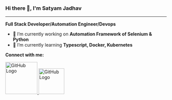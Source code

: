 ### Hi there 👋, I'm Satyam Jadhav
<hr/>

**Full Stack Developer/Automation Engineer/Devops**
- 🔭 I’m currently working on __Automation Framework of Selenium & Python__
- 🌱 I’m currently learning __Typescript, Docker, Kubernetes__

**Connect with me:**
<br/>
<div >
<a href="https://github.com/Satyam1212">
    <img src="https://github.githubassets.com/images/modules/logos_page/GitHub-Mark.png" alt="GitHub Logo" width="100" height="100">
</a>
<a href="https://www.linkedin.com/in/satyam-jadhav-72ba3a1a6">
    <img src="https://upload.wikimedia.org/wikipedia/commons/thumb/c/ca/LinkedIn_logo_initials.png/600px-LinkedIn_logo_initials.png" alt="GitHub Logo" width="80" height="80">
  </div>
</a>










<!--
**Satyam1212/Satyam1212** is a ✨ _special_ ✨ repository because its `README.md` (this file) appears on your GitHub profile.

Here are some ideas to get you started:

- 🔭 I’m currently working on ...
- 🌱 I’m currently learning ...
- 👯 I’m looking to collaborate on ...
- 🤔 I’m looking for help with ...
- 💬 Ask me about ...
- 📫 How to reach me: ...
- 😄 Pronouns: ...
- ⚡ Fun fact: ...
[![Gmail Logo](https://image.flaticon.com/icons/png/512/732/732200.png)](mailto:satyamjadhav088@gmail.com)
-->
